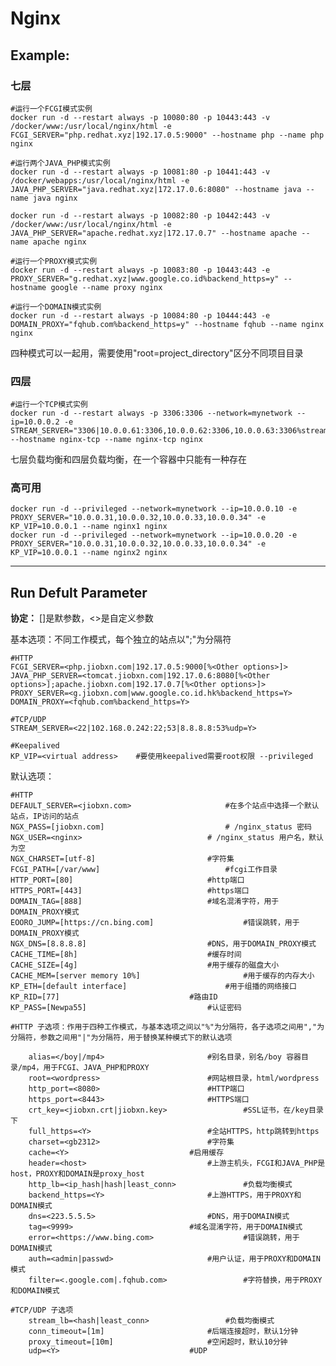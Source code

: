Nginx
===

## Example:
### 七层

	#运行一个FCGI模式实例
	docker run -d --restart always -p 10080:80 -p 10443:443 -v /docker/www:/usr/local/nginx/html -e FCGI_SERVER="php.redhat.xyz|192.17.0.5:9000" --hostname php --name php nginx

	#运行两个JAVA_PHP模式实例
	docker run -d --restart always -p 10081:80 -p 10441:443 -v /docker/webapps:/usr/local/nginx/html -e JAVA_PHP_SERVER="java.redhat.xyz|172.17.0.6:8080" --hostname java --name java nginx

	docker run -d --restart always -p 10082:80 -p 10442:443 -v /docker/www:/usr/local/nginx/html -e JAVA_PHP_SERVER="apache.redhat.xyz|172.17.0.7" --hostname apache --name apache nginx

	#运行一个PROXY模式实例
	docker run -d --restart always -p 10083:80 -p 10443:443 -e PROXY_SERVER="g.redhat.xyz|www.google.co.id%backend_https=y" --hostname google --name proxy nginx

	#运行一个DOMAIN模式实例
	docker run -d --restart always -p 10084:80 -p 10444:443 -e DOMAIN_PROXY="fqhub.com%backend_https=y" --hostname fqhub --name nginx nginx

四种模式可以一起用，需要使用"root=project_directory"区分不同项目目录

### 四层

	#运行一个TCP模式实例
	docker run -d --restart always -p 3306:3306 --network=mynetwork --ip=10.0.0.2 -e STREAM_SERVER="3306|10.0.0.61:3306,10.0.0.62:3306,10.0.0.63:3306%stream_lb=least_conn" --hostname nginx-tcp --name nginx-tcp nginx

七层负载均衡和四层负载均衡，在一个容器中只能有一种存在


### 高可用

    docker run -d --privileged --network=mynetwork --ip=10.0.0.10 -e PROXY_SERVER="10.0.0.31,10.0.0.32,10.0.0.33,10.0.0.34" -e KP_VIP=10.0.0.1 --name nginx1 nginx
    docker run -d --privileged --network=mynetwork --ip=10.0.0.20 -e PROXY_SERVER="10.0.0.31,10.0.0.32,10.0.0.33,10.0.0.34" -e KP_VIP=10.0.0.1 --name nginx2 nginx


***

## Run Defult Parameter
**协定：** []是默参数，<>是自定义参数



基本选项：不同工作模式，每个独立的站点以";"为分隔符

	#HTTP
	FCGI_SERVER=<php.jiobxn.com|192.17.0.5:9000[%<Other options>]>
	JAVA_PHP_SERVER=<tomcat.jiobxn.com|192.17.0.6:8080[%<Other options>];apache.jiobxn.com|192.17.0.7[%<Other options>]>
	PROXY_SERVER=<g.jiobxn.com|www.google.co.id.hk%backend_https=Y>
	DOMAIN_PROXY=<fqhub.com%backend_https=Y>

	#TCP/UDP
	STREAM_SERVER=<22|102.168.0.242:22;53|8.8.8.8:53%udp=Y>

	#Keepalived
	KP_VIP=<virtual address>    #要使用keepalived需要root权限 --privileged

默认选项：

	#HTTP
	DEFAULT_SERVER=<jiobxn.com>						#在多个站点中选择一个默认站点，IP访问的站点
	NGX_PASS=[jiobxn.com]							# /nginx_status 密码
	NGX_USER=<nginx>							# /nginx_status 用户名，默认为空
	NGX_CHARSET=[utf-8]							#字符集
	FCGI_PATH=[/var/www]							#fcgi工作目录
	HTTP_PORT=[80]								#http端口
	HTTPS_PORT=[443]							#https端口
	DOMAIN_TAG=[888]							#域名混淆字符，用于DOMAIN_PROXY模式
	EOORO_JUMP=[https://cn.bing.com]					#错误跳转，用于DOMAIN_PROXY模式
	NGX_DNS=[8.8.8.8]							#DNS，用于DOMAIN_PROXY模式
	CACHE_TIME=[8h]								#缓存时间
	CACHE_SIZE=[4g]								#用于缓存的磁盘大小
	CACHE_MEM=[server memory 10%]						#用于缓存的内存大小
	KP_ETH=[default interface]						#用于组播的网络接口
	KP_RID=[77]								#路由ID
	KP_PASS=[Newpa55]							#认证密码

	#HTTP 子选项：作用于四种工作模式，与基本选项之间以"%"为分隔符，各子选项之间用","为分隔符，参数之间用"|"为分隔符，用于替换某种模式下的默认选项

		alias=</boy|/mp4>						#别名目录，别名/boy 容器目录/mp4，用于FCGI、JAVA_PHP和PROXY
		root=<wordpress>						#网站根目录，html/wordpress
		http_port=<8080>						#HTTP端口
		https_port=<8443>						#HTTPS端口
		crt_key=<jiobxn.crt|jiobxn.key>					#SSL证书，在/key目录下
		full_https=<Y>							#全站HTTPS，http跳转到https
		charset=<gb2312>						#字符集
		cache=<Y>							#启用缓存
		header=<host>							#上游主机头，FCGI和JAVA_PHP是host，PROXY和DOMAIN是proxy_host
		http_lb=<ip_hash|hash|least_conn>				#负载均衡模式
		backend_https=<Y>						#上游HTTPS，用于PROXY和DOMAIN模式
		dns=<223.5.5.5>							#DNS，用于DOMAIN模式
		tag=<9999>							#域名混淆字符，用于DOMAIN模式
		error=<https://www.bing.com>					#错误跳转，用于DOMAIN模式
		auth=<admin|passwd>						#用户认证，用于PROXY和DOMAIN模式
		filter=<.google.com|.fqhub.com>					#字符替换，用于PROXY和DOMAIN模式

	#TCP/UDP 子选项
		stream_lb=<hash|least_conn>					#负载均衡模式
		conn_timeout=[1m]						#后端连接超时，默认1分钟
		proxy_timeout=[10m]						#空闲超时，默认10分钟
		udp=<Y>								#UDP
